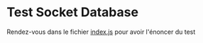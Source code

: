 # Test Socket Database

Rendez-vous dans le fichier [index.js](index.js) pour avoir l'énoncer du test
